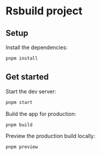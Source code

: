 # Rsbuild project

## Setup

Install the dependencies:

```bash
pnpm install
```

## Get started

Start the dev server:

```bash
pnpm start
```

Build the app for production:

```bash
pnpm build
```

Preview the production build locally:

```bash
pnpm preview
```
